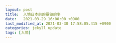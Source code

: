 ```yaml
---
layout: post
title:  入境日本前的要做的事
date:   2021-03-29 16:00:00 +0900
last_modified_at: 2021-03-30 17:58:05.415 +0900
categories: jekyll update
tags: [入境]
---
```


